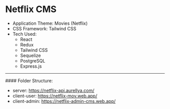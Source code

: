 # Netflix CMS

- Application Theme: Movies (Netflix)
- CSS Framework: Tailwind CSS
- Tech Used:
  - React
  - Redux
  - Tailwind CSS
  - Sequelize
  - PostgreSQL
  - Express.js

<hr/>
#### Folder Structure:

- server: https://netflix-api.aurellya.com/
- client-user: https://netflix-mov.web.app/
- client-admin: https://netflix-admin-cms.web.app/
